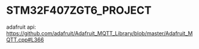 # STM32F407ZGT6_PROJECT

adafruit api: https://github.com/adafruit/Adafruit_MQTT_Library/blob/master/Adafruit_MQTT.cpp#L366
